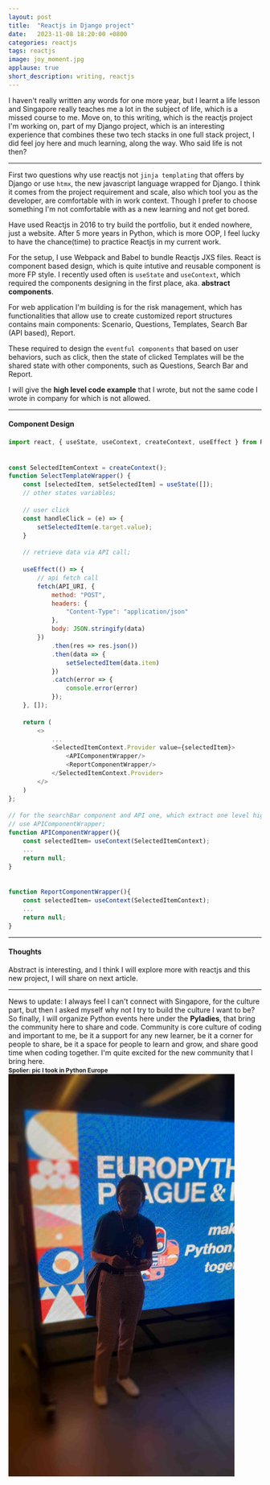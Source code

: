 ```yaml
---
layout: post
title:  "Reactjs in Django project"
date:   2023-11-08 18:20:00 +0800
categories: reactjs
tags: reactjs
image: joy_moment.jpg
applause: true
short_description: writing, reactjs
--- 
```



<div markdown="1" id="text">
I haven't really written any words for one more year, but I learnt a life lesson and Singapore really teaches me a lot in the subject of life, which is a missed course to me. Move on, to this writing, which is the reactjs project I'm working on, part of my Django project, which is an interesting experience that combines these two tech stacks in one full stack project, I did feel joy here and much learning, along the way. Who said life is not then? 
<hr>

First two questions why use reactjs not `jinja templating` that offers by Django or use `htmx`, the new javascript language wrapped for Django. I think it comes from the project requirement and scale, also which tool you as the developer, are comfortable with in work context. Though I prefer to choose something I'm not comfortable with as a new learning and not get bored.

Have used Reactjs in 2016 to try build the portfolio, but it ended nowhere, just a website. After 5 more years in Python, which is more OOP, I feel lucky to have the chance(time) to practice Reactjs in my current work. 

For the setup, I use Webpack and Babel to bundle Reactjs JXS files. React is component based design, which is quite intutive and reusable component is more FP style. I recently used often is `useState` and `useContext`, which required the components designing in the first place, aka. <b>abstract components</b>. 

For web application I'm building is for the risk management, which has functionalities that allow use to create customized report structures contains main components: Scenario, Questions, Templates, Search Bar (API based), Report. 

These required to design the `eventful components` that based on user behaviors, such as click, then the state of clicked Templates will be the shared state with other components, such as Questions, Search Bar and Report. 

I will give the <b>high level code example</b> that I wrote, but not the same code I wrote in company for which is not allowed. 

<hr>

#### Component Design


```js 
import react, { useState, useContext, createContext, useEffect } from React; 


const SelectedItemContext = createContext();
function SelectTemplateWrapper() {
    const [selectedItem, setSelectedItem] = useState([]);
    // other states variables; 

    // user click 
    const handleClick = (e) => {
        setSelectedItem(e.target.value);
    }

    // retrieve data via API call;
    
    useEffect(() => {
        // api fetch call 
        fetch(API_URI, {
            method: "POST",
            headers: {
                "Content-Type": "application/json"
            },
            body: JSON.stringify(data)
        })
            .then(res => res.json())
            .then(data => {
                setSelectedItem(data.item)
            })
            .catch(error => {
                console.error(error)
            });
    }, []);

    return (
        <>
            ... 
            <SelectedItemContext.Provider value={selectedItem}>
                <APIComponentWrapper/>
                <ReportComponentWrapper/>
            </SelectedItemContext.Provider>
        </>
    )
};

// for the searchBar component and API one, which extract one level higher
// use APIComponentWrapper;
function APIComponentWrapper(){
    const selectedItem= useContext(SelectedItemContext);
    ...
    return null;
}


function ReportComponentWrapper(){
    const selectedItem= useContext(SelectedItemContext);
    ...
    return null;
}


```


<hr>

#### Thoughts
Abstract is interesting, and I think I will explore more with reactjs and this new project, I will share on next article.
<hr>
News to update: 
I always feel I can't connect with Singapore, for the culture part, but then I asked myself why not I try to build the culture I want to be? So finally, I will organize Python events here under the <b>Pyladies</b>, that bring the community here to share and code. 
Community is core culture of coding and important to me, be it a support for any new learner, be it a corner for people to share, be it a space for people to learn and grow, and share good time when coding together. I'm quite excited for the new community that I bring here. 
<br>
<small><b>Spolier: pic I took in Python Europe </b></small><br>
<img src="/assets/pycon_prague_2023.jpg" width="450" >
</div>